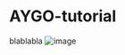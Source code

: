 ﻿# AYGO-tutorial
blablabla
![image](https://github.com/user-attachments/assets/a77e4246-13e6-4ab0-8c4a-36f2f54be2e8)

